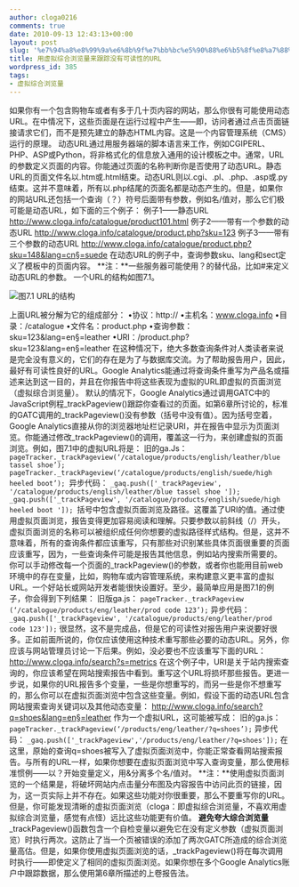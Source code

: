 ```yaml
---
author: cloga0216
comments: true
date: 2010-09-13 12:43:13+00:00
layout: post
slug: '%e7%94%a8%e8%99%9a%e6%8b%9f%e7%bb%bc%e5%90%88%e6%b5%8f%e8%a7%88%e9%87%8f%e6%9d%a5%e8%b7%9f%e8%b8%aa%e6%b2%a1%e6%9c%89%e5%8f%af%e8%af%bb%e6%80%a7%e7%9a%84url'
title: 用虚拟综合浏览量来跟踪没有可读性的URL
wordpress_id: 385
tags:
- 虚拟综合浏览量
---
```


如果你有一个包含购物车或者有多于几十页内容的网站，那么你很有可能使用动态URL。在中情况下，这些页面是在运行过程中产生——即，访问者通过点击页面链接请求它们，而不是预先建立的静态HTML内容。这是一个内容管理系统（CMS）运行的原理。
动态URL通过用服务器端的脚本语言来工作，例如CGIPERL、PHP、ASP或Python，将非格式化的信息放入通用的设计模板之中。通常，URL的参数定义页面的内容。你能通过页面的名称判断你是否使用了动态URL。静态URL的页面文件名以.htm或.html结束。动态URL则以.cgi、.pl、.php、.asp或.py结束。这并不意味着，所有以.php结尾的页面名都是动态产生的。但是，如果你的网站URL还包括一个查询（？）符号后面带有参数，例如名/值对，那么它们极可能是动态URL，如下面的三个例子：
例子1——静态URL
http://www.cloga.info/catalogue/product101.html
例子2——带有一个参数的动态URL
http://www.cloga.info/catalogue/product.php?sku=123
例子3——带有三个参数的动态URL
http://www.cloga.info/catalogue/product.php?sku=148&lang=cn§=suede
在动态URL的例子中，查询参数sku、lang和sect定义了模板中的页面内容。
**注：**一些服务器可能使用？的替代品，比如#来定义动态URL的参数。
一个URL的结构如图7.1。


[![](http://www.cloga.info/wp-content/uploads/2010/09/7-1.bmp)](http://www.cloga.info/wp-content/uploads/2010/09/7-1.bmp)图7.1 URL的结构


上面URL被分解为它的组成部分：
•协议：http://
•主机名：www.cloga.info
•目录：/catalogue
•文件名：product.php
•查询参数：sku=123&lang=en§=leather
•URI：/product.php?sku=123&lang=en§=leather
在这种情况下，绝大多数查询条件对人类读者来说是完全没有意义的，它们的存在是为了与数据库交流。为了帮助报告用户，因此，最好有可读性良好的URL。Google Analytics能通过将查询条件重写为产品名或描述来达到这一目的，并且在你报告中将这些表现为虚拟的URL即虚拟的页面浏览（虚拟综合浏览量）。
默认的情况下，Google Analytics通过调用GATC中的JavaScript例程_trackPageview()跟踪你查看过的页面。如第6章所讨论的，标准的GATC调用的_trackPageview()没有参数（括号中没有值）。因为括号空着，Google Analytics直接从你的浏览器地址栏记录URI，并在报告中显示为页面浏览。你能通过修改_trackPageview()的调用，覆盖这一行为，来创建虚拟的页面浏览。例如，图7.1中的虚拟URL将是：
旧的ga.Js：
`pageTracker._trackPageview(‘/catalogue/products/english/leather/blue tassel shoe’);
pageTracker._trackPageview(‘/catalogue/products/english/suede/high heeled boot’);
`异步代码：
`_gaq.push(['_trackPageview', '/catalogue/products/english/leather/blue tassel shoe ']);
_gaq.push(['_trackPageview', '/catalogue/products/english/suede/high heeled boot ']);
`括号中包含虚拟页面浏览及路径。这覆盖了URI的值。通过使用虚拟页面浏览，报告变得更加容易阅读和理解。只要参数以前斜线（/）开头，虚拟页面浏览的名称可以被组织成任何你想要的虚拟路径样式结构。但是，这并不意味着，所有的查询条件都应该重写，只有那些对识别某些具体页面很重要的页面应该重写，因为，一些查询条件可能是报告其他信息，例如站内搜索所需要的。
你可以手动修改每一个页面的_trackPageview()的参数，或者你也能用目前web环境中的存在变量，比如，购物车或内容管理系统，来构建意义更丰富的虚拟URL。一个好站长或网站开发者能很快设置好。至少，最简单应用是图7.1的例子，你会得到下列结果：
旧版ga.js：
`pageTracker._trackPageview (‘/catalogue/products/eng/leather/prod code 123’);`
异步代码：
`_gaq.push(['_trackPageview', '/catalogue/products/eng/leather/prod code 123']);`
很显然，这不是完成品，但是它的可读性对报告用户来说要好很多。正如前面所说的，你仅应该使用这种技术重写那些必要的动态URL。另外，你应该与网站管理员讨论一下后果。例如，没必要也不应该重写下面的URL：
http://www.cloga.info/search?s=metrics
在这个例子中，URI是关于站内搜索查询的，你应该希望在网站搜索报告中看到。重写这个URL将损坏那些报告。更进一步说，如果你的URL报告多个变量，一些是你想重写的，而另一些是你不想重写的，那么你可以在虚拟页面浏览中包含这些变量。例如，假设下面的动态URL包含网站搜索查询关键词以及其他动态变量：
http://www.cloga.info/search?q=shoes&lang=en§=leather
作为一个虚拟URL，这可能被写成：
旧的ga.js：
`pageTracker._trackPageview(‘/products/eng/leather/?q=shoes’);`
异步代码：
`_gaq.push(['_trackPageview','/products/eng/leather/?q=shoes']);`
在这里，原始的查询q=shoes被写入了虚拟页面浏览中，你能正常查看网站搜索报告。与所有的URL一样，如果你想要在虚拟页面浏览中写入查询变量，那么使用标准惯例——以？开始变量定义，用&分离多个名/值对。
**注：**使用虚拟页面浏览的一个结果是，将破坏网站内点击量分布图及内容报告中访问此页的链接，因为，这一页实际上并不存在。如果这些功能对你很重要，那么不要重写你的URL。但是，你可能发现清晰的虚拟页面浏览（cloga：即虚拟综合浏览量，不喜欢用虚拟综合浏览量，感觉有点怪）远比这些功能更有价值。
**避免夸大综合浏览量**
_trackPageview()函数包含一个自检变量以避免它在没有定义参数（虚拟页面浏览）时执行两次。这防止了当一个页被错误的添加了两次GATC所造成的综合浏览量高估。但是，如果你使用虚拟页面浏览的话，_trackPageview()将在每次调用时执行——即使定义了相同的虚拟页面浏览。如果你想在多个Google Analytics账户中跟踪数据，那么使用第6章所描述的上卷报告法。
